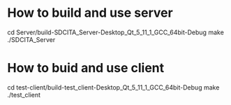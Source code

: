 # How to build and use server
cd Server/build-SDCITA_Server-Desktop_Qt_5_11_1_GCC_64bit-Debug
make
./SDCITA_Server

# How to buid and use client
cd test-client/build-test_client-Desktop_Qt_5_11_1_GCC_64bit-Debug
make
./test_client

